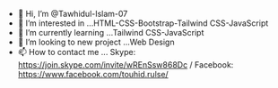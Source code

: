 - 👋 Hi, I’m @Tawhidul-Islam-07
- 👀 I’m interested in ...HTML-CSS-Bootstrap-Tailwind CSS-JavaScript
- 🌱 I’m currently learning ...Tailwind CSS-JavaScript
- 💞️ I’m looking to new project ...Web Design
- 📫 How to contact me ... Skype: https://join.skype.com/invite/wREnSsw868Dc / Facebook: https://www.facebook.com/touhid.rulse/

<!---
Tawhidul-Islam-07/Tawhidul-Islam-07 is a ✨ special ✨ repository because its `README.md` (this file) appears on your GitHub profile.
You can click the Preview link to take a look at your changes.
--->
